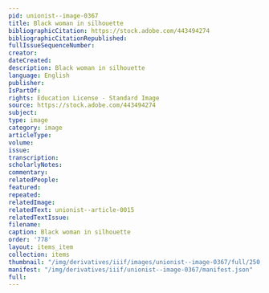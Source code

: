 ```yaml
---
pid: unionist--image-0367
title: Black woman in silhouette
bibliographicCitation: https://stock.adobe.com/443494274
bibliographicCitationRepublished: 
fullIssueSequenceNumber: 
creator: 
dateCreated: 
description: Black woman in silhouette
language: English
publisher: 
IsPartOf: 
rights: Education License - Standard Image
source: https://stock.adobe.com/443494274
subject: 
type: image
category: image
articleType: 
volume: 
issue: 
transcription: 
scholarlyNotes: 
commentary: 
relatedPeople: 
featured: 
repeated: 
relatedImage: 
relatedText: unionist--article-0015
relatedTextIssue: 
filename: 
caption: Black woman in silhouette
order: '778'
layout: items_item
collection: items
thumbnail: "/img/derivatives/iiif/images/unionist--image-0367/full/250,/0/default.jpg"
manifest: "/img/derivatives/iiif/unionist--image-0367/manifest.json"
full: 
---
```

